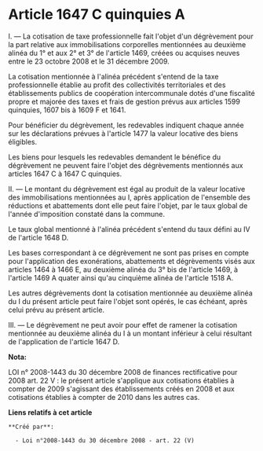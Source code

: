 # Article 1647 C quinquies A

I. ― La cotisation de taxe professionnelle fait l'objet d'un dégrèvement pour la  part relative aux immobilisations
corporelles mentionnées au deuxième alinéa du  1° et aux 2° et 3° de l'article 1469, créées ou acquises neuves entre le 23
octobre 2008 et le 31 décembre 2009.

La cotisation  mentionnée à l'alinéa précédent s'entend de la taxe professionnelle établie au  profit des collectivités
territoriales et des établissements publics de  coopération intercommunale dotés d'une fiscalité propre et majorée des taxes
et  frais de gestion prévus aux articles 1599 quinquies, 1607 bis à 1609 F et  1641.

Pour bénéficier du dégrèvement, les redevables  indiquent chaque année sur les déclarations prévues à l'article 1477 la
valeur  locative des biens éligibles.

Les biens pour lesquels les  redevables demandent le bénéfice du dégrèvement ne peuvent faire l'objet des  dégrèvements
mentionnés aux articles 1647 C à 1647 C quinquies.

II. ― Le montant du dégrèvement est égal au produit de la valeur  locative des immobilisations mentionnées au I, après
application de l'ensemble  des réductions et abattements dont elle peut faire l'objet, par le taux global  de l'année
d'imposition constaté dans la commune.

Le taux  global mentionné à l'alinéa précédent s'entend du taux défini au IV de l'article  1648 D.

Les bases correspondant à ce dégrèvement ne sont pas  prises en compte pour l'application des exonérations, abattements et
dégrèvements visés aux articles 1464 à 1466 E, au deuxième alinéa du 3° bis de  l'article 1469, à l'article 1469 A quater
ainsi qu'au cinquième alinéa de  l'article 1518 A.

Les autres dégrèvements dont la cotisation  mentionnée au deuxième alinéa du I du présent article peut faire l'objet sont
opérés, le cas échéant, après celui prévu au présent article.

III. ― Le dégrèvement ne peut avoir pour effet de ramener la  cotisation mentionnée au deuxième alinéa du I à un montant
inférieur à celui  résultant de l'application de l'article 1647 D.

**Nota:**

LOI n° 2008-1443 du 30 décembre 2008 de finances rectificative pour 2008 art. 22 V : le présent article s'applique aux
cotisations établies à compter de 2009 s'agissant des  établissements créés en 2008 et aux cotisations établies  à compter de
2010 dans les autres cas.

**Liens relatifs à cet article**

	**Créé par**:

	  - Loi n°2008-1443 du 30 décembre 2008 - art. 22 (V)
